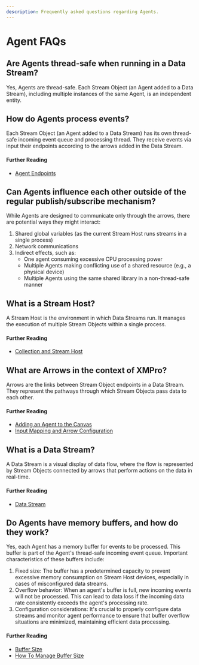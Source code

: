 ```yaml
---
description: Frequently asked questions regarding Agents.
---
```


# Agent FAQs

## Are Agents thread-safe when running in a Data Stream?

Yes, Agents are thread-safe. Each Stream Object (an Agent added to a Data Stream), including multiple instances of the same Agent, is an independent entity.

## How do Agents process events?

Each Stream Object (an Agent added to a Data Stream) has its own thread-safe incoming event queue and processing thread. They receive events via input their endpoints according to the arrows added in the Data Stream.

#### Further Reading

* [Agent Endpoints](../../concepts/agent/#endpoints)

## Can Agents influence each other outside of the regular publish/subscribe mechanism?

While Agents are designed to communicate only through the arrows, there are potential ways they might interact:

1. Shared global variables (as the current Stream Host runs streams in a single process)
2. Network communications
3. Indirect effects, such as:
   * One agent consuming excessive CPU processing power
   * Multiple Agents making conflicting use of a shared resource (e.g., a physical device)
   * Multiple Agents using the same shared library in a non-thread-safe manner

## What is a Stream Host?

A Stream Host is the environment in which Data Streams run. It manages the execution of multiple Stream Objects within a single process.

#### Further Reading

* [Collection and Stream Host](../../concepts/collection.md)

## What are Arrows in the context of XMPro?

Arrows are the links between Stream Object endpoints in a Data Stream. They represent the pathways through which Stream Objects pass data to each other.

#### Further Reading

* [Adding an Agent to the Canvas](../../how-tos/data-streams/manage-data-streams.md#adding-an-agent-to-the-canvas)
* [Input Mapping and Arrow Configuration](../../concepts/data-stream/stream-object-configuration.md#input-mapping-and-arrow-configuration)

## What is a Data Stream?

A Data Stream is a visual display of data flow, where the flow is represented by Stream Objects connected by arrows that perform actions on the data in real-time.

#### Further Reading

* [Data Stream](../../concepts/data-stream/)

## Do Agents have memory buffers, and how do they work?

Yes, each Agent has a memory buffer for events to be processed. This buffer is part of the Agent's thread-safe incoming event queue. Important characteristics of these buffers include:

1. Fixed size: The buffer has a predetermined capacity to prevent excessive memory consumption on Stream Host devices, especially in cases of misconfigured data streams.
2. Overflow behavior: When an agent's buffer is full, new incoming events will not be processed. This can lead to data loss if the incoming data rate consistently exceeds the agent's processing rate.
3. Configuration considerations: It's crucial to properly configure data streams and monitor agent performance to ensure that buffer overflow situations are minimized, maintaining efficient data processing.&#x20;

#### Further Reading

* [Buffer Size](../../concepts/data-stream/#buffer-size)
* [How To Manage Buffer Size](external-content/youtube/2021/how-to-manage-buffer-size---xmpro-data-stream-designer.md)

